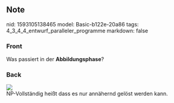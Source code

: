 ## Note
nid: 1593105138465
model: Basic-b122e-20a86
tags: 4_3_4_4_entwurf_paralleler_programme
markdown: false

### Front
Was passiert in der <b>Abbildungsphase</b>?

### Back
<img src="paste-ef2fa64cd741abac1c28675b20b8f65960c1c06c.jpg">
<div>
  NP-Vollständig heißt dass es nur annähernd gelöst werden kann.
</div>
